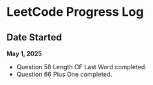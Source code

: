 # LeetCode Progress Log

## Date Started
**May 1, 2025**
  
 - Question 58 Length OF Last Word completed.
 - Question 66 Plus One completed.
